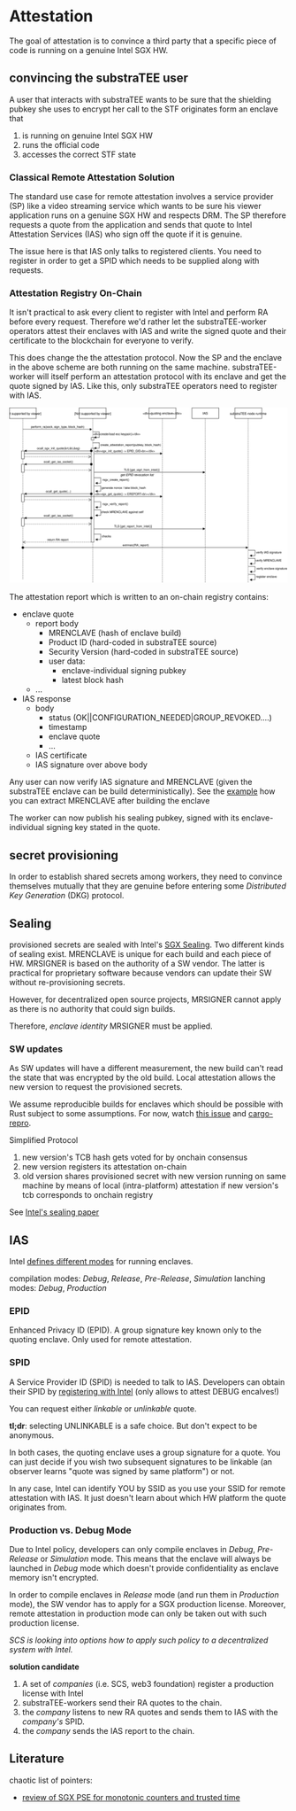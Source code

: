 # Attestation

The goal of attestation is to convince a third party that a specific piece of code is running on a genuine Intel SGX HW.


## convincing the substraTEE user

A user that interacts with substraTEE wants to be sure that the shielding pubkey she uses to encrypt her call to the STF originates form an enclave that

   1. is running on genuine Intel SGX HW
   1. runs the official code
   1. accesses the correct STF state

### Classical Remote Attestation Solution

The standard use case for remote attestation involves a service provider (SP) like a video streaming service which wants to be sure his viewer application runs on a genuine SGX HW and respects DRM.
The SP therefore requests a quote from the application and sends that quote to Intel Attestation Services (IAS) who sign off the quote if it is genuine.

The issue here is that IAS only talks to registered clients. You need to register in order to get a SPID which needs to be supplied along with requests.

### Attestation Registry On-Chain

It isn't practical to ask every client to register with Intel and perform RA before every request. Therefore we'd rather let the substraTEE-worker operators attest their enclaves with IAS and write the signed quote and their certificate to the blockchain for everyone to verify.

This does change the the attestation protocol. Now the SP and the enclave in the above scheme are both running on the same machine. substraTEE-worker will itself perform an attestation protocol with its enclave and get the quote signed by IAS. Like this, only substraTEE operators need to register with IAS.

![Sequence Diagram](./attestation_registry_sequence.svg)

The attestation report which is written to an on-chain registry contains:
* enclave quote
   * report body
      * MRENCLAVE (hash of enclave build)
      * Product ID (hard-coded in substraTEE source)
      * Security Version (hard-coded in substraTEE source)
      * user data: 
         * enclave-individual signing pubkey
         * latest block hash
   * ...
* IAS response
   * body
      * status (OK||CONFIGURATION_NEEDED|GROUP_REVOKED....)
      * timestamp
      * enclave quote
      * ...
   * IAS certificate 
   * IAS signature over above body

Any user can now verify IAS signature and MRENCLAVE (given the substraTEE enclave can be build deterministically). See the [example](https://github.com/rodolfoams/sgx-retrieve-identity/blob/5be913b96b2a6e5a0e1158ad169b977507291faa/Makefile#L253) how you can extract MRENCLAVE after building the enclave

The worker can now publish his sealing pubkey, signed with its enclave-individual signing key stated in the quote.


## secret provisioning

In order to establish shared secrets among workers, they need to convince themselves mutually that they are genuine before entering some *Distributed Key Generation* (DKG) protocol.


## Sealing

provisioned secrets are sealed with Intel's [SGX Sealing](https://software.intel.com/en-us/blogs/2016/05/04/introduction-to-intel-sgx-sealing). Two different kinds of sealing exist. MRENCLAVE is unique for each build and each piece of HW. MRSIGNER is based on the authority of a SW vendor. The latter is practical for proprietary software because vendors can update their SW without re-provisioning secrets.

However, for decentralized open source projects, MRSIGNER cannot apply as there is no authority that could sign builds.

Therefore, *enclave identity* MRSIGNER must be applied.

### SW updates
As SW updates will have a different measurement, the new build can't read the state that was encrypted by the old build. Local attestation allows the new version to request the provisioned secrets. 

We assume reproducible builds for enclaves which should be possible with Rust subject to  some assumptions. For now, watch [this issue](https://github.com/rust-lang/rust/issues/34902) and [cargo-repro](https://github.com/rust-secure-code/cargo-repro).

Simplified Protocol
1. new version's TCB hash gets voted for by onchain consensus
1. new version registers its attestation on-chain
1. old version shares provisioned secret with new version running on same machine by means of local (intra-platform) attestation if new version's tcb corresponds to onchain registry

See [Intel's sealing paper](https://software.intel.com/en-us/articles/innovative-technology-for-cpu-based-attestation-and-sealing)

## IAS

Intel [defines different modes](https://software.intel.com/en-us/blogs/2016/01/07/intel-sgx-debug-production-prelease-whats-the-difference) for running enclaves.

compilation modes: *Debug*, *Release*, *Pre-Release*, *Simulation*
lanching modes: *Debug*, *Production*

### EPID 
Enhanced Privacy ID (EPID). A group signature key known only to the quoting enclave. Only used for remote attestation.

### SPID
A Service Provider ID (SPID) is needed to talk to IAS. Developers can obtain their SPID by [registering with Intel](https://software.intel.com/en-us/form/sgx-onboarding) (only allows to attest DEBUG encalves!)

You can request either *linkable* or *unlinkable* quote. 

**tl;dr**: selecting UNLINKABLE is a safe choice. But don't expect to be anonymous.

In both cases, the quoting enclave uses a group signature for a quote. You can just decide if you wish two subsequent signatures to be linkable (an observer learns "quote was signed by same platform") or not.

In any case, Intel can identify YOU by SSID as you use your SSID for remote attestation with IAS. It just doesn't learn about which HW platform the quote originates from.

### Production vs. Debug Mode

Due to Intel policy, developers can only compile enclaves in *Debug*, *Pre-Release* or *Simulation* mode. This means that the enclave will always be launched in *Debug* mode which doesn't provide confidentiality as enclave memory isn't encrypted.

In order to compile enclaves in *Release* mode (and run them in *Production* mode), the SW vendor has to apply for a SGX production license. 
Moreover, remote attestation in production mode can only be taken out with such production license.

*SCS is looking into options how to apply such policy to a decentralized system with Intel.*

**solution candidate**
1. A set of *companies* (i.e. SCS, web3 foundation) register a production license with Intel
1. substraTEE-workers send their RA quotes to the chain.
1. the *company* listens to new RA quotes and sends them to IAS with the *company's* SPID.
1. the *company* sends the IAS report to the chain.

## Literature
chaotic list of pointers:

* [review of SGX PSE for monotonic counters and trusted time](https://davejingtian.org/2017/11/10/some-notes-on-the-monotonic-counter-in-intel-sgx-and-me/)
